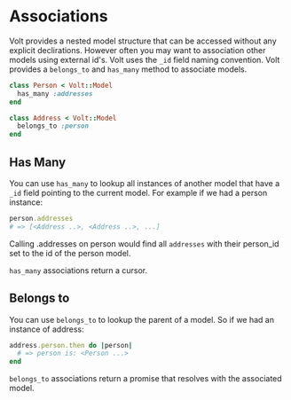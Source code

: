 # Associations

Volt provides a nested model structure that can be accessed without any explicit declirations.  However often you may want to association other models using external id's.  Volt uses the ```_id``` field naming convention.  Volt provides a ```belongs_to``` and ```has_many``` method to associate models.

```ruby
class Person < Volt::Model
  has_many :addresses
end

class Address < Volt::Model
  belongs_to :person
end
```

## Has Many

You can use ```has_many``` to lookup all instances of another model that have a ```_id``` field pointing to the current model.  For example if we had a person instance:

```ruby
person.addresses
# => [<Address ..>, <Address ..>, ...]
```

Calling .addresses on person would find all ```addresses``` with their person_id set to the id of the person model.

```has_many``` associations return a cursor.

## Belongs to

You can use ```belongs_to``` to lookup the parent of a model.  So if we had an instance of address:

```ruby
address.person.then do |person|
  # => person is: <Person ...>
end
```

```belongs_to``` associations return a promise that resolves with the associated model.

